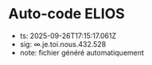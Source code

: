 # Auto-code ELIOS
- ts: 2025-09-26T17:15:17.061Z
- sig: ∞.je.toi.nous.432.528
- note: fichier généré automatiquement